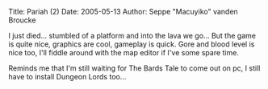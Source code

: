 Title: Pariah (2)
Date: 2005-05-13
Author: Seppe "Macuyiko" vanden Broucke

I just died... stumbled of a platform and into the lava we go... But the game is quite nice, graphics are cool, gameplay is quick. Gore and blood level is nice too, I'll fiddle around with the map editor if I've some spare time.  
Reminds me that I'm still waiting for The Bards Tale to come out on pc, I still have to install Dungeon Lords too...  